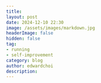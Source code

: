 ```yaml
---
title:
layout: post
date: 2024-12-10 22:30
image: /assets/images/markdown.jpg
headerImage: false
hidden: false
tag:
- running
- self-improvement
category: blog
author: edwardchoi
description: 
---
```

